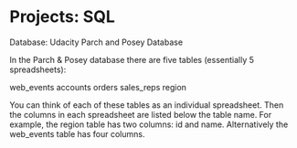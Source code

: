 # Projects: SQL
Database: Udacity Parch and Posey Database

In the Parch & Posey database there are five tables (essentially 5 spreadsheets):

web_events
accounts
orders
sales_reps
region

You can think of each of these tables as an individual spreadsheet. Then the columns in each spreadsheet are listed below the table name. For example, the region table has two columns: id and name. Alternatively the web_events table has four columns.
